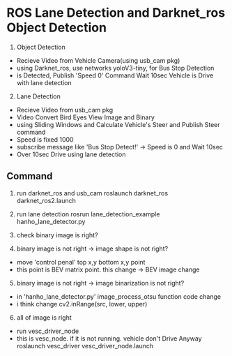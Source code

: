 # ROS Lane Detection and Darknet_ros Object Detection

1. Object Detection
- Recieve Video from Vehicle Camera(using usb_cam pkg)
- using Darknet_ros, use networks yoloV3-tiny, for Bus Stop Detection
- is Detected, Publish 'Speed 0' Command Wait 10sec Vehicle is Drive with lane detection

2. Lane Detection
- Recieve Video from usb_cam pkg
- Video Convert Bird Eyes View Image and Binary
- using Sliding Windows and Calculate Vehicle's Steer and Publish Steer command
- Speed is fixed 1000
- subscribe message like 'Bus Stop Detect!' -> Speed is 0 and Wait 10sec
- Over 10sec Drive using lane detection


## Command

1. run darknet_ros and usb_cam
		roslaunch darknet_ros darknet_ros2.launch
		
2. run lane detection
		rosrun lane_detection_example hanho_lane_detector.py

3. check binary image is right?
4. binary image is not right -> image shape is not right?
- move 'control penal' top x,y bottom x,y point
- this point is BEV matrix point. this change -> BEV image change

5. binary image is not right -> image binarization is not right?
- in 'hanho_lane_detector.py' image_process_otsu function code change
- i think change cv2.inRange(src, lower, upper)

6. all of image is right
- run vesc_driver_node
- this is vesc_node. if it is not running. vehicle don't Drive Anyway
		roslaunch vesc_driver vesc_driver_node.launch
